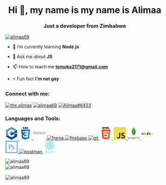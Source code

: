 <img align="center" src="https://img.freepik.com/free-vector/night-rice-field-terraces-asian-mountains-landscape-with-paddy-plantation-cascades-chinese-agricultural-farm-dark-starry-sky-with-full-moon-glowing-fireflies-cartoon-vector-illustration_107791-10584.jpg?w=2000&t=st=1671613194~exp=1671613794~hmac=006a3c97357f5d8fbc7549cce45b3d3d61bb4b7ecb7e4b0c8672477759c69f9d" alt="" height="400px">
<h1 align="center">Hi 👋, my name is my name is Alimaa</h1>
<h3 align="center">Just a developer from Zimbabwe</h3>

<p align="left"> <a href="https://github.com/ryo-ma/github-profile-trophy"><img src="https://github-profile-trophy.vercel.app/?username=alimaa69" alt="alimaa69" /></a> </p>

- 🌱 I’m currently learning **Node.js**

- 💬 Ask me about **JS**

- 📫 How to reach me **temuka2171@gmail.com**

- ⚡ Fun fact **I'm not gay**

<h3 align="left">Connect with me:</h3>
<p align="left">
<a href="https://instagram.com/the.alimaa" target="blank"><img align="center" src="https://raw.githubusercontent.com/rahuldkjain/github-profile-readme-generator/master/src/images/icons/Social/instagram.svg" alt="the.alimaa" height="30" width="40" /></a>
<a href="https://www.youtube.com/c/alimaa69" target="blank"><img align="center" src="https://raw.githubusercontent.com/rahuldkjain/github-profile-readme-generator/master/src/images/icons/Social/youtube.svg" alt="alimaa69" height="30" width="40" /></a>
<a href="https://discord.gg/Alimaa#6433" target="blank"><img align="center" src="https://raw.githubusercontent.com/rahuldkjain/github-profile-readme-generator/master/src/images/icons/Social/discord.svg" alt="Alimaa#6433" height="30" width="40" /></a>
</p>

<h3 align="left">Languages and Tools:</h3>
<p align="left"> <a href="https://www.w3schools.com/cpp/" target="_blank" rel="noreferrer"> <img src="https://raw.githubusercontent.com/devicons/devicon/master/icons/cplusplus/cplusplus-original.svg" alt="cplusplus" width="40" height="40"/> </a> <a href="https://www.w3schools.com/css/" target="_blank" rel="noreferrer"> <img src="https://raw.githubusercontent.com/devicons/devicon/master/icons/css3/css3-original-wordmark.svg" alt="css3" width="40" height="40"/> </a> <a href="https://expressjs.com" target="_blank" rel="noreferrer"> <img src="https://raw.githubusercontent.com/devicons/devicon/master/icons/express/express-original-wordmark.svg" alt="express" width="40" height="40"/> </a> <a href="https://www.figma.com/" target="_blank" rel="noreferrer"> <img src="https://www.vectorlogo.zone/logos/figma/figma-icon.svg" alt="figma" width="40" height="40"/> </a> <a href="https://firebase.google.com/" target="_blank" rel="noreferrer"> <img src="https://www.vectorlogo.zone/logos/firebase/firebase-icon.svg" alt="firebase" width="40" height="40"/> </a> <a href="https://git-scm.com/" target="_blank" rel="noreferrer"> <img src="https://www.vectorlogo.zone/logos/git-scm/git-scm-icon.svg" alt="git" width="40" height="40"/> </a> <a href="https://www.w3.org/html/" target="_blank" rel="noreferrer"> <img src="https://raw.githubusercontent.com/devicons/devicon/master/icons/html5/html5-original-wordmark.svg" alt="html5" width="40" height="40"/> </a> <a href="https://developer.mozilla.org/en-US/docs/Web/JavaScript" target="_blank" rel="noreferrer"> <img src="https://raw.githubusercontent.com/devicons/devicon/master/icons/javascript/javascript-original.svg" alt="javascript" width="40" height="40"/> </a> <a href="https://www.mongodb.com/" target="_blank" rel="noreferrer"> <img src="https://raw.githubusercontent.com/devicons/devicon/master/icons/mongodb/mongodb-original-wordmark.svg" alt="mongodb" width="40" height="40"/> </a> <a href="https://nodejs.org" target="_blank" rel="noreferrer"> <img src="https://raw.githubusercontent.com/devicons/devicon/master/icons/nodejs/nodejs-original-wordmark.svg" alt="nodejs" width="40" height="40"/> </a> <a href="https://www.photoshop.com/en" target="_blank" rel="noreferrer"> <img src="https://raw.githubusercontent.com/devicons/devicon/master/icons/photoshop/photoshop-line.svg" alt="photoshop" width="40" height="40"/> </a> <a href="https://postman.com" target="_blank" rel="noreferrer"> <img src="https://www.vectorlogo.zone/logos/getpostman/getpostman-icon.svg" alt="postman" width="40" height="40"/> </a> <a href="https://reactjs.org/" target="_blank" rel="noreferrer"> <img src="https://raw.githubusercontent.com/devicons/devicon/master/icons/react/react-original-wordmark.svg" alt="react" width="40" height="40"/> </a> </p>

<p><img align="left" src="https://github-readme-stats.vercel.app/api/top-langs?username=alimaa69&show_icons=true&locale=en&layout=compact" alt="alimaa69" width="495px" margin-bottom="10px"/></p>

<p>&nbsp;<img align="center" src="https://github-readme-stats.vercel.app/api?username=alimaa69&show_icons=true&locale=en" alt="alimaa69" align="center"/></p>

<p><img align="center" src="https://github-readme-streak-stats.herokuapp.com/?user=alimaa69&" alt="alimaa69" align="center"/></p>
